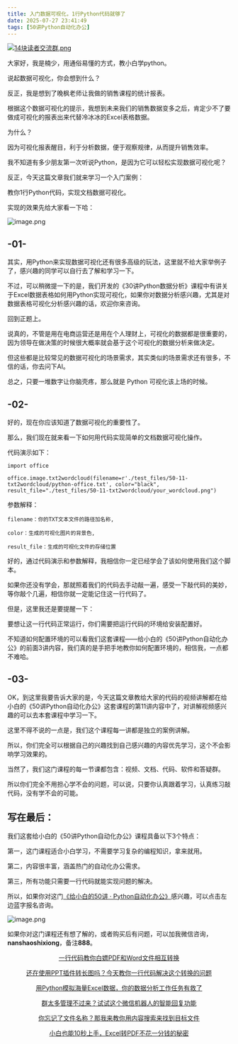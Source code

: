 ```yaml
---
title: 入门数据可视化，1行Python代码就够了
date: 2025-07-27 23:41:49
tags: [50讲Python自动化办公]
---
```

[![14块读者交流群.png](https://raw.gitcode.com/user-images/assets/5027920/48edc8fa-6d2e-4eca-9e14-d71638eadb55/14块读者交流群.png '14块读者交流群.png')](https://mp.weixin.qq.com/s?__biz=MzUzNTc5NjA4NQ==&mid=2247502200&idx=1&sn=7e543675545ac6622123af6009fdebce&scene=21#wechat_redirect)

大家好，我是楠少，用通俗易懂的方式，教小白学python。

说起数据可视化，你会想到什么？



反正，我是想到了晚枫老师让我做的销售课程的统计报表。



根据这个数据可视化的提示，我想到未来我们的销售数据变多之后，肯定少不了要做成可视化的报表出来代替冷冰冰的Excel表格数据。



为什么？



因为可视化报表醒目，利于分析数据，便于观察规律，从而提升销售效率。



我不知道有多少朋友第一次听说Python，是因为它可以轻松实现数据可视化呢？



反正，今天这篇文章我们就来学习一个入门案例：



教你1行Python代码，实现文档数据可视化。



实现的效果先给大家看一下哈：



![image.png](https://raw.gitcode.com/user-images/assets/5027920/a939d330-f2e8-48b0-a6e7-ef7b7dc1b22a/image.png 'image.png')



## -01-

其实，用Python来实现数据可视化还有很多高级的玩法，这里就不给大家举例子了，感兴趣的同学可以自行去了解和学习一下。



不过，可以稍微提一下的是，我们开发的《30讲Python数据分析》课程中有讲关于Excel数据表格如何用Python实现可视化，如果你对数据分析感兴趣，尤其是对数据表格可视化分析感兴趣的话，欢迎你来咨询。



回到正题上。



说真的，不管是用在电商运营还是用在个人理财上，可视化的数据都是很重要的，因为领导在做决策的时候很大概率就会基于这个可视化的数据分析来做决定。



但这些都是比较常见的数据可视化的场景需求，其实类似的场景需求还有很多，不信的话，你去问下AI。



总之，只要一堆数字让你脑壳疼，那么就是 Python 可视化该上场的时候。


## -02-


好的，现在你应该知道了数据可视化的重要性了。



那么，我们现在就来看一下如何用代码实现简单的文档数据可视化操作。



代码演示如下：
```
import office

office.image.txt2wordcloud(filename=r'./test_files/50-11-txt2wordcloud/python-office.txt', color="black", result_file="./test_files/50-11-txt2wordcloud/your_wordcloud.png")
```



参数解释：
```
filename：你的TXT文本文件的路径加名称,

color：生成的可视化图片的背景色, 

result_file：生成的可视化文件的存储位置
```



好的，通过代码演示和参数解释，我相信你一定已经学会了该如何使用我们这个脚本。



如果你还没有学会，那就照着我们的代码去手动敲一遍，感受一下敲代码的美妙，等你敲个几遍，相信你就一定能记住这一行代码了。



但是，这里我还是要提醒一下：



要想让这一行代码正常运行，你们需要把运行代码的环境给安装配置好。



不知道如何配置环境的可以看我们这套课程——给小白的《50讲Python自动化办公》的前面3讲内容，我们真的是手把手地教你如何配置环境的，相信我，一点都不难哈。


## -03-


OK，到这里我要告诉大家的是，今天这篇文章教给大家的代码的视频讲解都在给小白的《50讲Python自动化办公》这套课程的第11讲内容中了，对讲解视频感兴趣的可以去本套课程中学习一下。



这里不得不说的一点是，我们这个课程每一讲都是独立的案例讲解。



所以，你们完全可以根据自己的兴趣找到自己感兴趣的内容优先学习，这个不会影响学习效果的。



当然了，我们这门课程的每一节课都包含：视频、文档、代码、软件和答疑群。



所以你们完全不用担心学不会的问题，可以说，只要你认真跟着学习，认真练习敲代码，没有学不会的可能。


## 写在最后：





我们这套给小白的《50讲Python自动化办公》课程具备以下3个特点：



第一，这门课程适合小白学习，不需要学习复杂的编程知识，拿来就用。



第二，内容很丰富，涵盖热门的自动化办公需求。



第三，所有功能只需要一行代码就能实现问题的解决。



所以，如果你对这门[《给小白的50讲 · Python自动化办公》](https://mp.weixin.qq.com/merchant/mppaysubscribe?action=go_paid_article&article_url=https%3A%2F%2Fmp.weixin.qq.com%2Fs%2F9hB7Ghyf_km5ARSBBWt4BQ&token=772408466&lang=zh_CN)感兴趣，可以点击左边蓝字报名咨询。

![image.png](https://raw.gitcode.com/user-images/assets/5027920/df7121f7-192b-42e5-a627-fbe859fa12d2/image.png 'image.png')


如果你对这门课程还有想了解的，或者购买后有问题，可以加我微信咨询，**nanshaoshixiong**，备注**888**。

<center>
  
[一行代码教你白嫖PDF和Word文件相互转换](https://mp.weixin.qq.com/s?__biz=MzUzNTc5NjA4NQ==&mid=2247502407&idx=1&sn=4b375aaa3f71d008d7a2879be02951cc&scene=21#wechat_redirect)

[还在使用PPT插件转长图吗？今天教你一行代码解决这个转换的问题](https://mp.weixin.qq.com/s?__biz=MzUzNTc5NjA4NQ==&mid=2247502431&idx=1&sn=0636d23d00ccea1f1ee2f2f495e876cf&scene=21#wechat_redirect)
  
[用Python模拟海量Excel数据，你的数据分析工作任务有救了](https://mp.weixin.qq.com/s?__biz=MzUzNTc5NjA4NQ==&mid=2247502439&idx=1&sn=a9c1308bbcfd2ac39fbabab4bacded74&scene=21#wechat_redirect)

[群太多管理不过来？试试这个微信机器人的智能回复功能](https://mp.weixin.qq.com/s?__biz=MzUzNTc5NjA4NQ==&mid=2247502446&idx=1&sn=05ddaf0b55ccb2a35cc89120b4032a43&scene=21#wechat_redirect)

[你忘记了文件名称？那我来教你用内容搜索来找到目标文件](https://mp.weixin.qq.com/s?__biz=MzUzNTc5NjA4NQ==&mid=2247502454&idx=1&sn=0473e26f4a63d132b0a61c1211bce497&scene=21#wechat_redirect)

[小白也能10秒上手，Excel转PDF不花一分钱的秘密](https://mp.weixin.qq.com/s?__biz=MzUzNTc5NjA4NQ==&mid=2247502461&idx=1&sn=58e79cc88cb33e2d0f64d93f6e845a04&scene=21#wechat_redirect)
  
  <center>